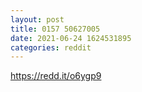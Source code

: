 ```yaml
--- 
layout: post 
title: 0157 50627005 
date: 2021-06-24 1624531895 
categories: reddit 
--- 
```

https://redd.it/o6ygp9